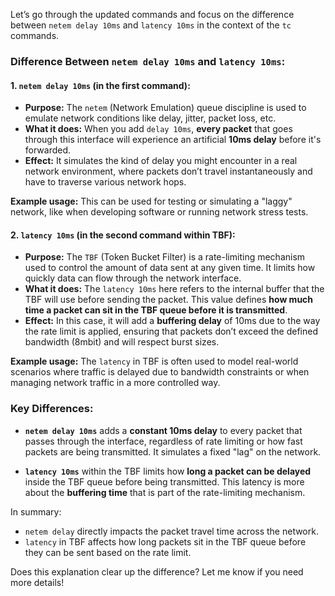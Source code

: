Let’s go through the updated commands and focus on the difference between `netem delay 10ms` and `latency 10ms` in the context of the `tc` commands.

### Difference Between `netem delay 10ms` and `latency 10ms`:

#### 1. **`netem delay 10ms` (in the first command):**

* **Purpose:** The `netem` (Network Emulation) queue discipline is used to emulate network conditions like delay, jitter, packet loss, etc.
* **What it does:** When you add `delay 10ms`, **every packet** that goes through this interface will experience an artificial **10ms delay** before it's forwarded.
* **Effect:** It simulates the kind of delay you might encounter in a real network environment, where packets don’t travel instantaneously and have to traverse various network hops.

**Example usage:** This can be used for testing or simulating a "laggy" network, like when developing software or running network stress tests.

#### 2. **`latency 10ms` (in the second command within TBF):**

* **Purpose:** The `TBF` (Token Bucket Filter) is a rate-limiting mechanism used to control the amount of data sent at any given time. It limits how quickly data can flow through the network interface.
* **What it does:** The `latency 10ms` here refers to the internal buffer that the TBF will use before sending the packet. This value defines **how much time a packet can sit in the TBF queue before it is transmitted**.
* **Effect:** In this case, it will add a **buffering delay** of 10ms due to the way the rate limit is applied, ensuring that packets don’t exceed the defined bandwidth (8mbit) and will respect burst sizes.

**Example usage:** The `latency` in TBF is often used to model real-world scenarios where traffic is delayed due to bandwidth constraints or when managing network traffic in a more controlled way.

### Key Differences:

* **`netem delay 10ms`** adds a **constant 10ms delay** to every packet that passes through the interface, regardless of rate limiting or how fast packets are being transmitted. It simulates a fixed "lag" on the network.

* **`latency 10ms`** within the TBF limits how **long a packet can be delayed** inside the TBF queue before being transmitted. This latency is more about the **buffering time** that is part of the rate-limiting mechanism.

In summary:

* `netem delay` directly impacts the packet travel time across the network.
* `latency` in TBF affects how long packets sit in the TBF queue before they can be sent based on the rate limit.

Does this explanation clear up the difference? Let me know if you need more details!
